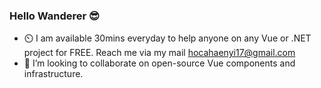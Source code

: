 ### Hello Wanderer 😎


- ⏲️ I am available 30mins everyday to help anyone on any Vue or .NET project for FREE. Reach me via my mail hocahaenyi17@gmail.com
- 👯 I’m looking to collaborate on open-source Vue components and infrastructure.

<!--
**geekhybrid/geekhybrid** is a ✨ _special_ ✨ repository because its `README.md` (this file) appears on your GitHub profile.

Here are some ideas to get you started:


- 👯 I’m looking to collaborate on open-source vue components and infrastructure.
- 📫 How to reach me: https://linkedin.com/in/geekhybrid
- ⏲️ I am available 30mins everyday to help anyone on any Vue or .NET project.
-->
